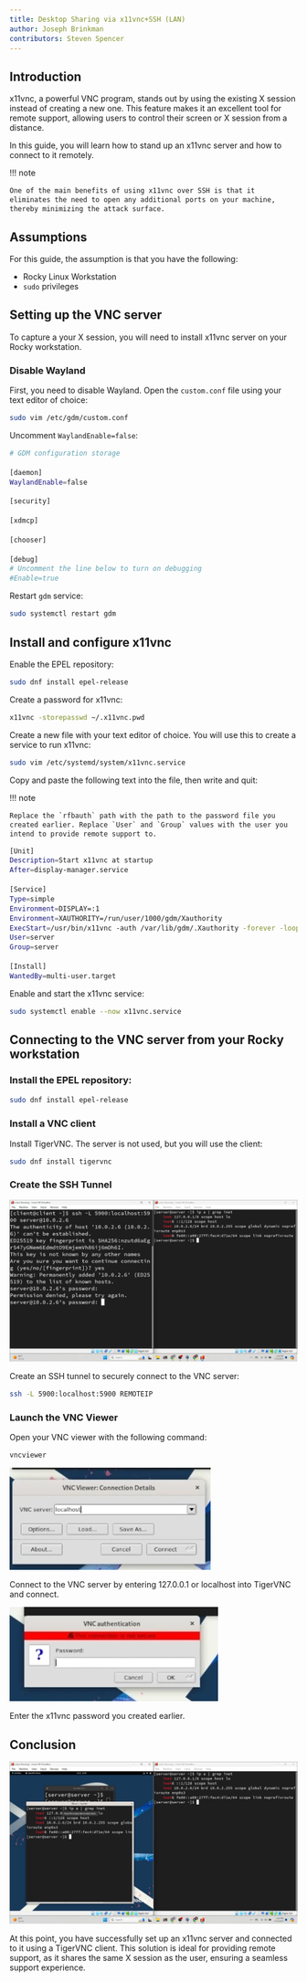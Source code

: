 ```yaml
---
title: Desktop Sharing via x11vnc+SSH (LAN)
author: Joseph Brinkman
contributors: Steven Spencer
---
```


## Introduction

x11vnc, a powerful VNC program, stands out by using the existing X session instead of creating a new one. This feature makes it an excellent tool for remote support, allowing users to control their screen or X session from a distance.

In this guide, you will learn how to stand up an x11vnc server and how to connect to it remotely.

!!! note

    One of the main benefits of using x11vnc over SSH is that it eliminates the need to open any additional ports on your machine, thereby minimizing the attack surface.

## Assumptions

For this guide, the assumption is that you have the following:

* Rocky Linux Workstation
* `sudo` privileges

## Setting up the VNC server

To capture a your X session, you will need to install x11vnc server on your Rocky workstation.

### Disable Wayland

First, you need to disable Wayland. Open the `custom.conf` file using your text editor of choice:

```bash
sudo vim /etc/gdm/custom.conf
```

Uncomment `WaylandEnable=false`:

```bash
# GDM configuration storage

[daemon]
WaylandEnable=false

[security]

[xdmcp]

[chooser]

[debug]
# Uncomment the line below to turn on debugging
#Enable=true
```

Restart `gdm` service:

```bash
sudo systemctl restart gdm
```

## Install and configure x11vnc

Enable the EPEL repository:

```bash
sudo dnf install epel-release
```

Create a password for x11vnc:

```bash
x11vnc -storepasswd ~/.x11vnc.pwd
```

Create a new file with your text editor of choice. You will use this to create a service to run x11vnc:

```bash
sudo vim /etc/systemd/system/x11vnc.service
```

Copy and paste the following text into the file, then write and quit:

!!! note

    Replace the `rfbauth` path with the path to the password file you created earlier. Replace `User` and `Group` values with the user you intend to provide remote support to.

```bash
[Unit]
Description=Start x11vnc at startup
After=display-manager.service

[Service]
Type=simple
Environment=DISPLAY=:1
Environment=XAUTHORITY=/run/user/1000/gdm/Xauthority
ExecStart=/usr/bin/x11vnc -auth /var/lib/gdm/.Xauthority -forever -loop -noxdamage -repeat -rfbauth /home/server/.x11vnc.pwd -rfbport 5900 -shared
User=server
Group=server

[Install]
WantedBy=multi-user.target
```

Enable and start the x11vnc service:

```bash
sudo systemctl enable --now x11vnc.service
```

## Connecting to the VNC server from your Rocky workstation

### Install the EPEL repository:

```bash
sudo dnf install epel-release
```

### Install a VNC client

Install TigerVNC. The server is not used, but you will use the client:

```bash
sudo dnf install tigervnc
```

### Create the SSH Tunnel 

![The ssh command in a terminal window](images/x11vnc_plus_ssh_lan_images/vnc_ssh_tunnel.webp)

Create an SSH tunnel to securely connect to the VNC server:

```bash
ssh -L 5900:localhost:5900 REMOTEIP
```

### Launch the VNC Viewer

Open your VNC viewer with the following command:

```bash
vncviewer
```

![TigerVNC viewer](images/x11vnc_plus_ssh_lan_images/vnc_viewer.webp)

Connect to the VNC server by entering 127.0.0.1 or localhost into TigerVNC and connect.

![TigerVNC viewer password prompt](images/x11vnc_plus_ssh_lan_images/vnc_viewer_password.webp)

Enter the x11vnc password you created earlier.

## Conclusion

![TigerVNC viewer connected to an X session](images/x11vnc_plus_ssh_lan_images/x11vnc_over_ssh_lan_conclusion.webp)

At this point, you have successfully set up an x11vnc server and connected to it using a TigerVNC client. This solution is ideal for providing remote support, as it shares the same X session as the user, ensuring a seamless support experience.
